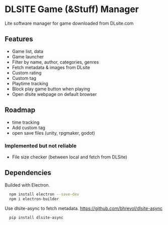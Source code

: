 
# DLSITE Game (&Stuff) Manager

Lite software manager for game downloaded from DLsite.com

## Features

- Game list, data
- Game launcher
- Filter by name, author, categories, genres
- Fetch metadata & images from DLsite
- Custom rating
- Custom tag
- Playtime tracking
- Block play game button when playing
- Open dlsite webpage on default browser

## Roadmap

- time tracking
- Add custom tag
- open save files (unity, rpgmaker, godot)


### Implemented but not reliable
- File size checker (between local and fetch from DLSite)

## Dependencies

Builded with Electron.

```bash
  npm install electron --save-dev
  npm i electron-builder
```

Use dlsite-async to fetch metadata.
https://github.com/bhrevol/dlsite-async

```bash
  pip install dlsite-async
```
